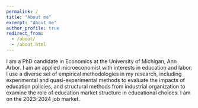 ```yaml
---
permalink: /
title: "About me"
excerpt: "About me"
author_profile: true
redirect_from: 
  - /about/
  - /about.html
---
```


I am a PhD candidate in Economics at the University of Michigan, Ann Arbor. I am an applied microeconomist with interests in education and labor.  I use a diverse set of empirical methodologies in my research, including experimental and quasi-experimental methods to evaluate the impacts of education policies, and structural methods from industrial organization to examine the role of education market structure in educational choices. I am on the 2023-2024 job market.
